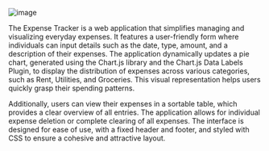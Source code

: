 ![image](https://github.com/user-attachments/assets/efc1e0df-6faf-41bc-862e-f4d82f203c10)

The Expense Tracker is a web application that simplifies managing and visualizing everyday expenses. It features a user-friendly form where individuals can input details such as the date, type, amount, and a description of their expenses. The application dynamically updates a pie chart, generated using the Chart.js library and the Chart.js Data Labels Plugin, to display the distribution of expenses across various categories, such as Rent, Utilities, and Groceries. This visual representation helps users quickly grasp their spending patterns.

Additionally, users can view their expenses in a sortable table, which provides a clear overview of all entries. The application allows for individual expense deletion or complete clearing of all expenses. The interface is designed for ease of use, with a fixed header and footer, and styled with CSS to ensure a cohesive and attractive layout.
